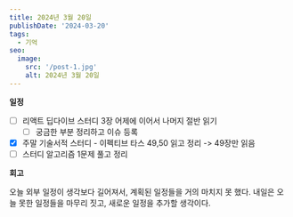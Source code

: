 ```yaml
---
title: 2024년 3월 20일
publishDate: '2024-03-20'
tags:
  - 기억
seo:
  image:
    src: '/post-1.jpg'
    alt: 2024년 3월 20일
---
```


**일정**

- [ ] 리액트 딥다이브 스터디 3장 어제에 이어서 나머지 절반 읽기
  - [ ] 궁금한 부분 정리하고 이슈 등록
- [x] 주말 기술서적 스터디 - 이펙티브 타스 49,50 읽고 정리 -> 49장만 읽음
- [ ] 스터디 알고리즘 1문제 풀고 정리

**회고**

오늘 외부 일정이 생각보다 길어져서, 계획된 일정들을 거의 마치지 못 했다. 내일은 오늘 못한 일정들을 마무리 짓고, 새로운 일정을 추가할 생각이다.
